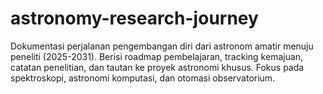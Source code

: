 # astronomy-research-journey
Dokumentasi perjalanan pengembangan diri dari astronom amatir menuju peneliti (2025-2031). Berisi roadmap pembelajaran, tracking kemajuan, catatan penelitian, dan tautan ke proyek astronomi khusus. Fokus pada spektroskopi, astronomi komputasi, dan otomasi observatorium.
